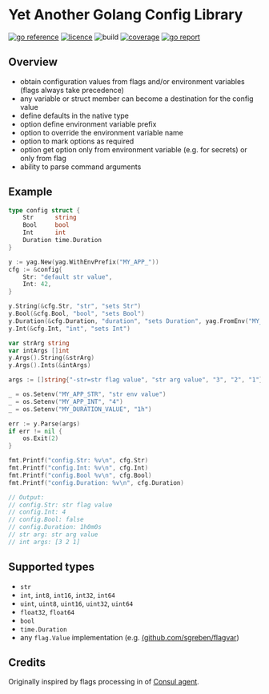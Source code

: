 # Yet Another Golang Config Library

[![go reference](https://pkg.go.dev/badge/github.com/zoido/yag-config)](https://pkg.go.dev/github.com/zoido/yag-config)
[![licence](https://img.shields.io/github/license/zoido/yag-config?style=flat-square)](https://github.com/zoido/yag-config/blob/master/LICENSE)
![build](https://img.shields.io/github/actions/workflow/status/zoido/yag-config/go.yml?style=flat-square&logoColor=white&logo=github)
[![coverage](https://img.shields.io/codecov/c/github/zoido/yag-config?style=flat-square&logoColor=white&logo=codecov)](https://codecov.io/gh/zoido/yag-config)
[![go report](https://goreportcard.com/badge/github.com/zoido/yag-config?style=flat-square)](https://goreportcard.com/report/github.com/zoido/yag-config)

## Overview

- obtain configuration values from flags and/or environment variables
  (flags always take precedence)
- any variable or struct member can become a destination for the config value
- define defaults in the native type
- option define environment variable prefix
- option to override the environment variable name
- option to mark options as required
- option get option only from environment variable (e.g. for secrets)
  or only from flag
- ability to parse command arguments

## Example

<!-- markdownlint-disable MD010 -->

```go
type config struct {
	Str      string
	Bool     bool
	Int      int
	Duration time.Duration
}

y := yag.New(yag.WithEnvPrefix("MY_APP_"))
cfg := &config{
	Str: "default str value",
	Int: 42,
}

y.String(&cfg.Str, "str", "sets Str")
y.Bool(&cfg.Bool, "bool", "sets Bool")
y.Duration(&cfg.Duration, "duration", "sets Duration", yag.FromEnv("MY_DURATION_VALUE"))
y.Int(&cfg.Int, "int", "sets Int")

var strArg string
var intArgs []int
y.Args().String(&strArg)
y.Args().Ints(&intArgs)

args := []string{"-str=str flag value", "str arg value", "3", "2", "1"}

_ = os.Setenv("MY_APP_STR", "str env value")
_ = os.Setenv("MY_APP_INT", "4")
_ = os.Setenv("MY_DURATION_VALUE", "1h")

err := y.Parse(args)
if err != nil {
	os.Exit(2)
}

fmt.Printf("config.Str: %v\n", cfg.Str)
fmt.Printf("config.Int: %v\n", cfg.Int)
fmt.Printf("config.Bool %v\n", cfg.Bool)
fmt.Printf("config.Duration: %v\n", cfg.Duration)

// Output:
// config.Str: str flag value
// config.Int: 4
// config.Bool: false
// config.Duration: 1h0m0s
// str arg: str arg value
// int args: [3 2 1]

```

<!-- markdownlint-enable MD010 -->

## Supported types

- `str`
- `int`, `int8`, `int16`, `int32`, `int64`
- `uint`, `uint8`, `uint16`, `uint32`, `uint64`
- `float32`, `float64`
- `bool`
- `time.Duration`
- any `flag.Value` implementation (e.g. [(github.com/sgreben/flagvar](https://github.com/sgreben/flagvar))

## Credits

Originally inspired by flags processing in of
[Consul agent](https://github.com/hashicorp/consul).
